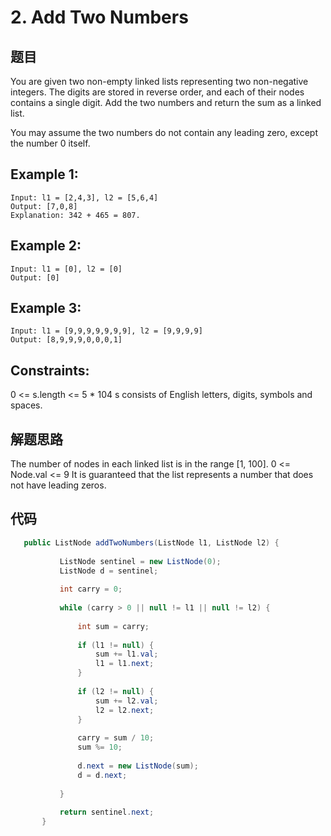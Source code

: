 # 2. Add Two Numbers

## 题目

You are given two non-empty linked lists representing two non-negative integers. 
The digits are stored in reverse order, and each of their nodes contains a single digit. 
Add the two numbers and return the sum as a linked list.

You may assume the two numbers do not contain any leading zero, except the number 0 itself.

## Example 1:
```
Input: l1 = [2,4,3], l2 = [5,6,4]
Output: [7,0,8]
Explanation: 342 + 465 = 807.
```

## Example 2:

```
Input: l1 = [0], l2 = [0]
Output: [0]
```

## Example 3:

```
Input: l1 = [9,9,9,9,9,9,9], l2 = [9,9,9,9]
Output: [8,9,9,9,0,0,0,1]
```

## Constraints:

0 <= s.length <= 5 * 104
s consists of English letters, digits, symbols and spaces.

## 解题思路

The number of nodes in each linked list is in the range [1, 100].
0 <= Node.val <= 9
It is guaranteed that the list represents a number that does not have leading zeros.

## 代码

```java
   public ListNode addTwoNumbers(ListNode l1, ListNode l2) {
   
           ListNode sentinel = new ListNode(0);
           ListNode d = sentinel;
   
           int carry = 0;
   
           while (carry > 0 || null != l1 || null != l2) {
   
               int sum = carry;
   
               if (l1 != null) {
                   sum += l1.val;
                   l1 = l1.next;
               }
   
               if (l2 != null) {
                   sum += l2.val;
                   l2 = l2.next;
               }
   
               carry = sum / 10;
               sum %= 10;
   
               d.next = new ListNode(sum);
               d = d.next;
   
           }
   
           return sentinel.next;
       }
```